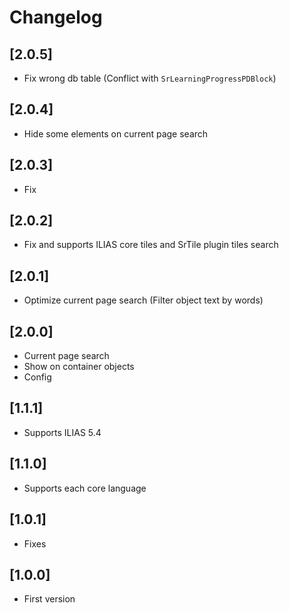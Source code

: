 # Changelog

## [2.0.5]
- Fix wrong db table (Conflict with `SrLearningProgressPDBlock`)

## [2.0.4]
- Hide some elements on current page search

## [2.0.3]
- Fix

## [2.0.2]
- Fix and supports ILIAS core tiles and SrTile plugin tiles search

## [2.0.1]
- Optimize current page search (Filter object text by words)

## [2.0.0]
- Current page search
- Show on container objects
- Config

## [1.1.1]
- Supports ILIAS 5.4

## [1.1.0]
- Supports each core language

## [1.0.1]
- Fixes

## [1.0.0]
- First version
